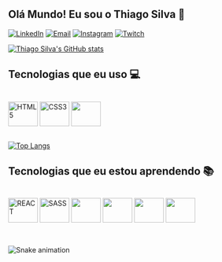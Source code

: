 ## Olá Mundo! Eu sou o Thiago Silva 🖖

[![LinkedIn](https://img.shields.io/badge/LinkedIn-0077B5?style=for-the-badge&logo=linkedin&logoColor=white)](https://www.linkedin.com/in/thiagotesilva/)
[![Email](https://img.shields.io/badge/Microsoft_Outlook-0078D4?style=for-the-badge&logo=microsoft-outlook&logoColor=white)](mailto:thiagotesilva@hotmail.com)
[![Instagram](https://img.shields.io/badge/Instagram-E4405F?style=for-the-badge&logo=instagram&logoColor=white)](https://www.instagram.com/shonen.tsu/)
[![Twitch](https://img.shields.io/badge/Twitch-9146FF?style=for-the-badge&logo=twitch&logoColor=white)](https://www.twitch.tv/shonen_tsu)

[![Thiago Silva's GitHub stats](https://github-readme-stats.vercel.app/api?username=thiagotsu&show_icons=true&theme=tokyonight)](https://github.com/thiagotsu/github-readme-stats)

## Tecnologias que eu uso 💻

<div style="display: inline_block"><br/>
  <img align="center" alt="HTML5" height="50" width="60" src="https://cdn.jsdelivr.net/gh/devicons/devicon/icons/html5/html5-original.svg" />
  <img align="center" alt="CSS3" height="50" width="60" src="https://cdn.jsdelivr.net/gh/devicons/devicon/icons/css3/css3-original.svg" />
  <img align="center" atl="JS" height="50" width="60" src="https://cdn.jsdelivr.net/gh/devicons/devicon/icons/javascript/javascript-original.svg" />
</div><br/>

[![Top Langs](https://github-readme-stats.vercel.app/api/top-langs/?username=thiagotsu&layout=compact&theme=tokyonight)](https://github.com/thiagotsu/github-readme-stats)

## Tecnologias que eu estou aprendendo 📚

<div style="display: inline_block"><br/>
  <img align="center" alt="REACT" height="50" width="60" src="https://cdn.jsdelivr.net/gh/devicons/devicon/icons/react/react-original.svg" />
  <img align="center" alt="SASS" height="50" width="60" src="https://cdn.jsdelivr.net/gh/devicons/devicon/icons/sass/sass-original.svg" />
  <img align="center" atl="PHP" height="50" width="60" src="https://cdn.jsdelivr.net/gh/devicons/devicon/icons/php/php-plain.svg" />
  <img align="center" atl="MySQL" height="50" width="60" src="https://cdn.jsdelivr.net/gh/devicons/devicon/icons/mysql/mysql-original.svg" />
  <img align="center" atl="Bootstrap" height="50" width="60" src="https://cdn.jsdelivr.net/gh/devicons/devicon/icons/bootstrap/bootstrap-plain.svg" />
  <img align="center" atl="jQuery" height="50" width="60" src="https://cdn.jsdelivr.net/gh/devicons/devicon/icons/jquery/jquery-plain-wordmark.svg" />
</div><br/>

##

![Snake animation](https://github.com/thiagotsu/thiagotsu/blob/output/github-contribution-grid-snake.svg)
